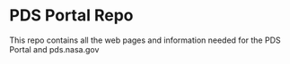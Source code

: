# PDS Portal Repo

This repo contains all the web pages and information needed for the PDS Portal and pds.nasa.gov